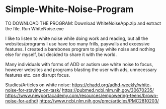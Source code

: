 # Simple-White-Noise-Program
TO DOWNLOAD THE PROGRAM: Download WhiteNoiseApp.zip and extract the file. Run WhiteNoise.exe

I like to listen to white noise while doing work and reading, but all the websites/programs I use have too many frills, paywalls and excessive features. I created a barebones program to play white noise and nothing else for myself, but decided to share it with the world. 

Many individuals with forms of ADD or autism use white noise to focus, however websites and programs blasting the user with ads, unnecessary features etc. can disrupt focus. 

Studies/Articles on white noise:
  https://chadd.org/adhd-weekly/white-noise-for-staying-on-task/
  https://pubmed.ncbi.nlm.nih.gov/30670235/
  https://www.newportacademy.com/resources/empowering-teens/brown-noise-for-adhd/
  https://www.ncbi.nlm.nih.gov/pmc/articles/PMC2810203/
